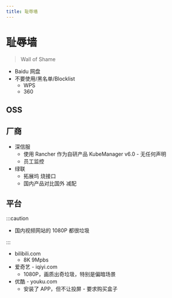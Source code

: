 ```yaml
---
title: 耻辱墙
---
```


# 耻辱墙

> Wall of Shame

- Baidu 网盘
- 不要使用/黑名单/Blocklist
  - WPS
  - 360

## OSS

## 厂商

- 深信服
  - 使用 Rancher 作为自研产品 KubeManager v6.0 - 无任何声明
  - 员工监控
- 绿联
  - 拓展坞 烧接口
  - 国内产品对比国外 减配

## 平台

:::caution

- 国内视频网站的 1080P 都很垃圾

:::

- bilibili.com
  - 8K 9Mpbs
- 爱奇艺 - iqiyi.com
  - 1080P，画质出奇垃圾，特别是偏暗场景
- 优酷 - youku.com
  - 安装了 APP，但不让投屏 - 要求购买盒子
